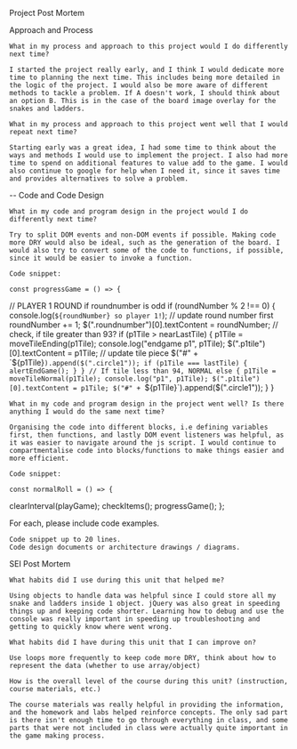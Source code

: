 Project Post Mortem
<!-- ZY, 23 Sept 2021 -->

Approach and Process

    What in my process and approach to this project would I do differently next time?

    I started the project really early, and I think I would dedicate more time to planning the next time. This includes being more detailed in the logic of the project. I would also be more aware of different methods to tackle a problem. If A doesn't work, I should think about an option B. This is in the case of the board image overlay for the snakes and ladders.
    
    What in my process and approach to this project went well that I would repeat next time?

    Starting early was a great idea, I had some time to think about the ways and methods I would use to implement the project. I also had more time to spend on additional features to value add to the game. I would also continue to google for help when I need it, since it saves time and provides alternatives to solve a problem.

--
Code and Code Design

    What in my code and program design in the project would I do differently next time?

    Try to split DOM events and non-DOM events if possible. Making code more DRY would also be ideal, such as the generation of the board. I would also try to convert some of the code to functions, if possible, since it would be easier to invoke a function.

    Code snippet:

    const progressGame = () => {
  // PLAYER 1 ROUND if roundnumber is odd
  if (roundNumber % 2 !== 0) {
    console.log(`${roundNumber} so player 1!`);
    // update round number first
    roundNumber += 1;
    $(".roundnumber")[0].textContent = roundNumber;
    // check, if tile greater than 93?
    if (p1Tile > nearLastTile) {
      p1Tile = moveTileEnding(p1Tile);
      console.log("endgame p1", p1Tile);
      $(".p1tile")[0].textContent = p1Tile;
      // update tile piece
      $("#" + `${p1Tile}`).append($(".circle1"));
      if (p1Tile === lastTile) {
        alertEndGame();
      }
    }
    // If tile less than 94, NORMAL
    else {
      p1Tile = moveTileNormal(p1Tile);
      console.log("p1", p1Tile);
      $(".p1tile")[0].textContent = p1Tile;
      $("#" + `${p1Tile}`).append($(".circle1"));
    }
  }


    What in my code and program design in the project went well? Is there anything I would do the same next time?

    Organising the code into different blocks, i.e defining variables first, then functions, and lastly DOM event listeners was helpful, as it was easier to navigate around the js script. I would continue to compartmentalise code into blocks/functions to make things easier and more efficient.

    Code snippet:
    
    const normalRoll = () => {
  clearInterval(playGame);
  checkItems();
  progressGame();
};

For each, please include code examples.

    Code snippet up to 20 lines.
    Code design documents or architecture drawings / diagrams.

SEI Post Mortem

    What habits did I use during this unit that helped me?

    Using objects to handle data was helpful since I could store all my snake and ladders inside 1 object. jQuery was also great in speeding things up and keeping code shorter. Learning how to debug and use the console was really important in speeding up troubleshooting and getting to quickly know where went wrong.

    What habits did I have during this unit that I can improve on?

    Use loops more frequently to keep code more DRY, think about how to represent the data (whether to use array/object)

    How is the overall level of the course during this unit? (instruction, course materials, etc.)

    The course materials was really helpful in providing the information, and the homework and labs helped reinforce concepts. The only sad part is there isn't enough time to go through everything in class, and some parts that were not included in class were actually quite important in the game making process.
